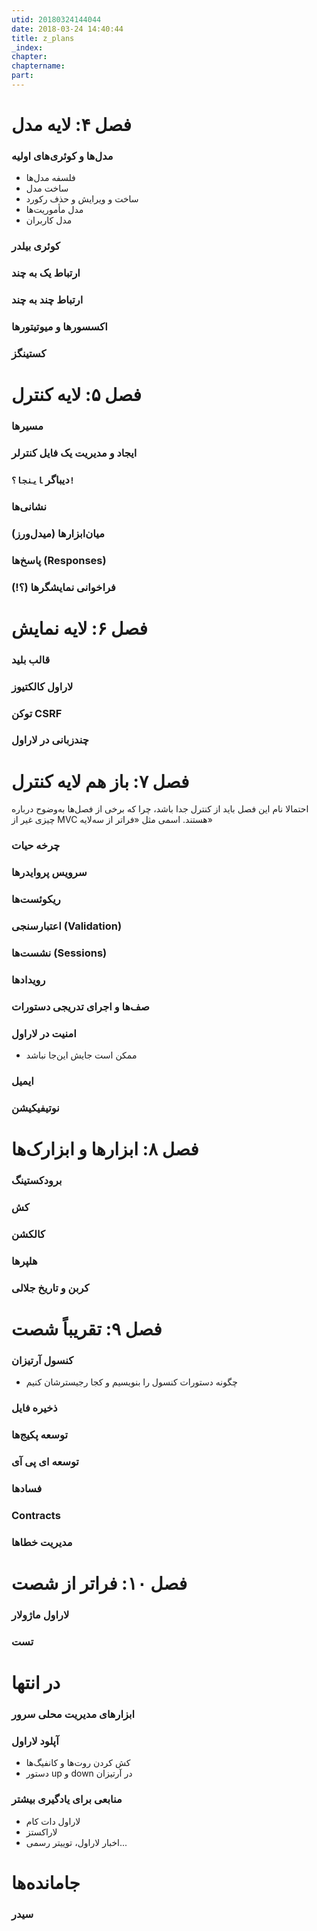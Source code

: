 ```yaml
---
utid: 20180324144044
date: 2018-03-24 14:40:44
title: z_plans
_index:
chapter:
chaptername:
part:
---
```


# فصل ۴: لایه مدل

### مدل‌ها و کوئری‌های اولیه

- فلسفه مدل‌ها
- ساخت مدل
- ساخت و ویرایش و حذف رکورد
- مدل مأموریت‌ها
- مدل کاربران

### کوئری بیلدر

### ارتباط یک به چند

### ارتباط چند به چند

### اکسسورها و میوتیتورها

### کستینگز



# فصل ۵: لایه کنترل

### مسیرها

### ایجاد و مدیریت یک فایل کنترلر

### دیباگر ‍`اینجا؟!`

### نشانی‌ها

### میان‌ابزارها (میدل‌ورز)

### پاسخ‌ها (Responses)

### فراخوانی نمایشگرها (؟!)



# فصل ۶: لایه نمایش

### قالب بلید

### لاراول کالکتیوز

### توکن CSRF

### چندزبانی در لاراول



# فصل ۷: باز هم لایه کنترل

احتمالا نام این فصل باید از کنترل جدا باشد، چرا که برخی از فصل‌ها به‌وضوح درباره چیزی غیر از MVC هستند. اسمی مثل «فراتر از سه‌لایه»

### چرخه حیات

### سرویس پروایدرها

### ریکوئست‌ها

### اعتبارسنجی (Validation)

### نشست‌ها (Sessions)

### رویدادها

### صف‌ها و اجرای تدریجی دستورات

### امنیت در لاراول

- ممکن است جایش این‌جا نباشد

### ایمیل

### نوتیفیکیشن



# فصل ۸: ابزارها و ابزارک‌ها

### برودکستینگ

### کش

### کالکشن

### هلپرها

### کربن و تاریخ جلالی



# فصل ۹: تقریباً شصت

### کنسول آرتیزان

- چگونه دستورات کنسول را بنویسیم و کجا رجیسترشان کنیم

### ذخیره فایل

### توسعه پکیج‌ها

### توسعه ای پی آی

### فسادها

### Contracts

### مدیریت خطاها



# فصل ۱۰: فراتر از شصت

### لاراول ماژولار

### تست



# در انتها

### ابزارهای مدیریت محلی سرور

### آپلود لاراول

- کش کردن روت‌ها و کانفیگ‌ها
- دستور up و down در آرتیزان

### منابعی برای یادگیری بیشتر

- لاراول دات کام
- لاراکستز
- اخبار لاراول، توییتر رسمی...



# جامانده‌ها

### سیدر